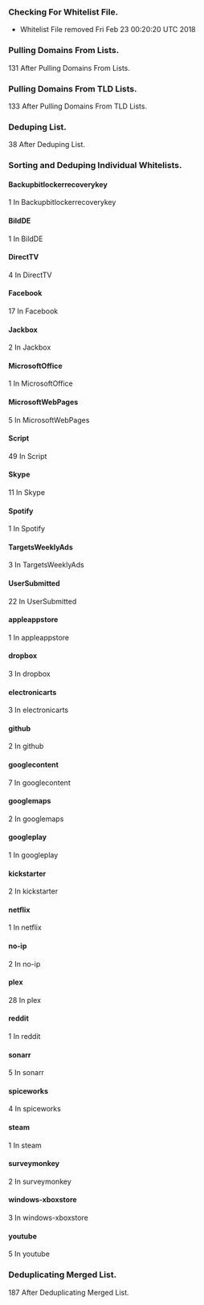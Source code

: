 ### Checking For Whitelist File.
* Whitelist File removed Fri Feb 23 00:20:20 UTC 2018
### Pulling Domains From Lists.
131 After Pulling Domains From Lists.
### Pulling Domains From TLD Lists.
133 After Pulling Domains From TLD Lists.
### Deduping List.
38 After Deduping List.
### Sorting and Deduping Individual Whitelists.
#### Backupbitlockerrecoverykey
1 In Backupbitlockerrecoverykey
#### BildDE
1 In BildDE
#### DirectTV
4 In DirectTV
#### Facebook
17 In Facebook
#### Jackbox
2 In Jackbox
#### MicrosoftOffice
1 In MicrosoftOffice
#### MicrosoftWebPages
5 In MicrosoftWebPages
#### Script
49 In Script
#### Skype
11 In Skype
#### Spotify
1 In Spotify
#### TargetsWeeklyAds
3 In TargetsWeeklyAds
#### UserSubmitted
22 In UserSubmitted
#### appleappstore
1 In appleappstore
#### dropbox
3 In dropbox
#### electronicarts
3 In electronicarts
#### github
2 In github
#### googlecontent
7 In googlecontent
#### googlemaps
2 In googlemaps
#### googleplay
1 In googleplay
#### kickstarter
2 In kickstarter
#### netflix
1 In netflix
#### no-ip
2 In no-ip
#### plex
28 In plex
#### reddit
1 In reddit
#### sonarr
5 In sonarr
#### spiceworks
4 In spiceworks
#### steam
1 In steam
#### surveymonkey
2 In surveymonkey
#### windows-xboxstore
3 In windows-xboxstore
#### youtube
5 In youtube
### Deduplicating Merged List.
187 After Deduplicating Merged List.
